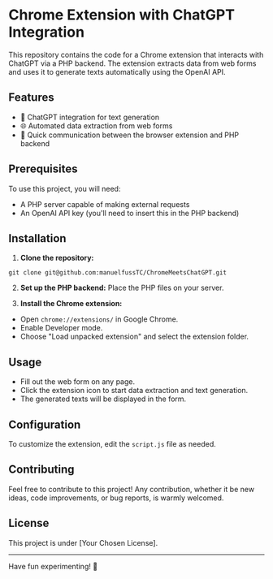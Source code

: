 # Chrome Extension with ChatGPT Integration

This repository contains the code for a Chrome extension that interacts with ChatGPT via a PHP backend. The extension extracts data from web forms and uses it to generate texts automatically using the OpenAI API.

## Features

- 🤖 ChatGPT integration for text generation
- 🌐 Automated data extraction from web forms
- 🔁 Quick communication between the browser extension and PHP backend

## Prerequisites

To use this project, you will need:

- A PHP server capable of making external requests
- An OpenAI API key (you'll need to insert this in the PHP backend)


## Installation

1. **Clone the repository:**
```
git clone git@github.com:manuelfussTC/ChromeMeetsChatGPT.git
``` 


2. **Set up the PHP backend:**
   Place the PHP files on your server.

3. **Install the Chrome extension:**
- Open `chrome://extensions/` in Google Chrome.
- Enable Developer mode.
- Choose "Load unpacked extension" and select the extension folder.

## Usage

- Fill out the web form on any page.
- Click the extension icon to start data extraction and text generation.
- The generated texts will be displayed in the form.

## Configuration

To customize the extension, edit the `script.js` file as needed.

## Contributing

Feel free to contribute to this project! Any contribution, whether it be new ideas, code improvements, or bug reports, is warmly welcomed.

## License

This project is under [Your Chosen License].

---

Have fun experimenting! 🚀
